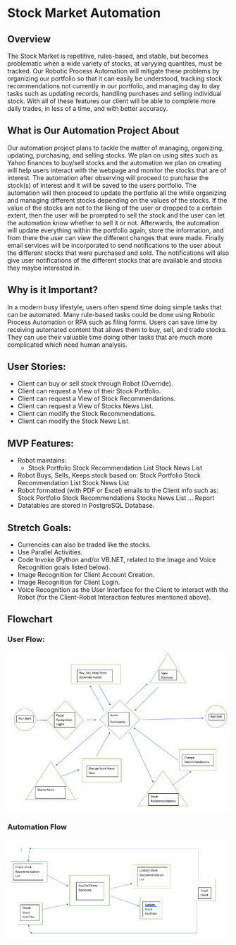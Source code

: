 # Stock Market Automation

## Overview

The Stock Market is repetitive, rules-based, and stable, but becomes problematic when a wide variety of stocks, at varyying quantites, must be tracked. Our Robotic Process Automation will mitigate these problems by organizing our portfolio so that it can easily be understood, tracking stock recommendations not currently in our portfolio, and managing day to day tasks such as updating records, handling purchases and selling individual stock. With all of these features our client will be able to complete more daily trades, in less of a time, and with better accuracy.

## What is Our Automation Project About

Our automation project plans to tackle the matter of managing, organizing, updating, purchasing, and selling stocks.  We plan on using sites such as Yahoo finances to buy/sell stocks and the automation we plan on creating will help users interact with the webpage and monitor the stocks that are of interest.  The automation after observing will proceed to purchase the stock(s) of interest and it will be saved to the users portfolio.  The automation will then proceed to update the portfolio all the while organizing and managing different stocks depending on the values of the stocks.  If the value of the stocks are not to the liking of the user or dropped to a certain extent, then the user will be prompted to sell the stock and the user can let the automation know whether to sell it or not.  Afterwards, the automation will update everything within the portfolio again, store the information, and from there the user can view the different changes that were made.  Finally email services will be incorporated to send notifications to the user about the different stocks that were purchased and sold.  The notifications will also give user notifications of the different stocks that are available and stocks they maybe interested in.


## Why is it Important?

In a modern busy lifestyle, users often spend time doing simple tasks that can be automated. Many rule-based tasks could be done using Robotic Process Automation or RPA such as filing forms. Users can save time by receiving automated content that allows them to buy, sell, and trade stocks. They can use their valuable time doing other tasks that are much more complicated which need human analysis.


## User Stories:
- Client can buy or sell stock through Robot (Override).
- Client can request a View of their Stock Portfolio.
- Client can request a View of Stock Recommendations.
- Client can request a View of Stocks News List.
- Client can modify the Stock Recommendations.
- Client can modify the Stock News List.


## MVP Features:
- Robot maintains:
	* Stock Portfolio
Stock Recommendation List
Stock News List
- Robot Buys, Sells, Keeps stock based on:
Stock Portfolio
Stock Recommendation List
Stock News List
- Robot formatted (with PDF or Excel) emails to the Client info such as:
Stock Portfolio
Stock Recommendations
Stocks News List
… Report
- Datatables are stored in PostgreSQL Database.

## Stretch Goals:
- Currencies can also be traded like the stocks.
- Use Parallel Activities.
- Code Invoke (Python and/or VB.NET, related to the Image and Voice Recognition goals listed below).
- Image Recognition for Client Account Creation.
- Image Recognition for Client Login.
- Voice Recognition as the User Interface for the Client to interact with the Robot (for the Client-Robot Interaction features mentioned above).

## Flowchart

### User Flow:
![User Flow](/PlanningFiles/UserFlowChartP2_002.PNG)

### Automation Flow
![Automation Flow](/PlanningFiles/AutomationFlowChartP2_002.PNG)



